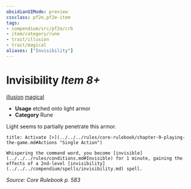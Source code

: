 ```yaml
---
obsidianUIMode: preview
cssclass: pf2e,pf2e-item
tags:
- compendium/src/pf2e/crb
- item/category/rune
- trait/illusion
- trait/magical
aliases: ["Invisibility"]
---
```

# Invisibility *Item 8+*  
[illusion](../../../rules/traits/illusion.md)  [magical](../../../rules/traits/magical.md)  

- **Usage** etched onto light armor
- **Category** Rune

Light seems to partially penetrate this armor.

```ad-embed-ability
title: Activate [>](../../../rules/core-rulebook/chapter-9-playing-the-game.md#Actions "Single Action")

Whispering the command word, you become [invisible](../../../rules/conditions.md#Invisible) for 1 minute, gaining the effects of a 2nd-level [invisibility](../../../compendium/spells/invisibility.md) spell.
```

*Source: Core Rulebook p. 583*
